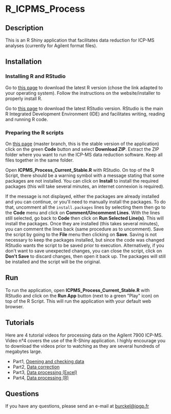 # R_ICPMS_Process

## Description

This is an R Shiny application that facilitates data reduction for ICP-MS analyses (currently for Agilent format files).

## Installation

### Installing R and RStudio

Go to [this page](https://cran.rstudio.com/) to download the latest R version (chose the link adapted to your operating system).
Follow the instructions on the website/installer to properly install R.

Go to [this page](https://www.rstudio.com/products/rstudio/download/#download) to download the latest RStudio version. RStudio is the main R Integrated Development Environment (IDE) and  facilitates writing, reading and running R code.


### Preparing the R scripts

On [this page](https://github.com/PierreBu/R_ICPMS_Process/tree/master) (master branch, this is the stable version of the application) click on the green **Code** button and select **Download ZIP**. Extract the ZIP folder where you want to run the ICP-MS data reduction software. Keep all files together in the same folder.

Open **ICPMS_Process_Current_Stable.R** with RStudio. On top of the R Script, there should be a warning symbol with a message stating that some packages are not installed. You can click on **Install** to install the required packages (this will take several minutes, an internet connexion is required).

If the message is not displayed, either the packages are already installed and you can continue, or you'll need to manually install the packages. To do that, uncomment all the `install.packages` lines by selecting them then go to the **Code** menu and click on **Comment/Uncomment Lines**. With the lines still selected, go back to **Code** then click on **Run Selected Line(s)**. This will install the packages. Once they are installed (this takes several minutes), you can comment the lines back (same procedure as to uncomment). Save the script by going to the **File** menu then clicking on **Save**. Saving is not necessary to keep the packages installed, but since the code was changed RStudio wants the script to be saved prior to execution. Alternatively, if you don't want to save unexpected changes, you can close the script, click on **Don't Save** to discard changes, then open it back up. The packages will still be installed and the script will be the original.

## Run

To run the application, open **ICPMS_Process_Current_Stable.R** with RStudio and click on the **Run App** button (next to a green "Play" icon) on top of the R Script. This will run the application with your default web browser.

## Tutorials

Here are 4 tutorial videos for processing data on the Agilent 7900 ICP-MS. Video n°4 covers the use of the R-Shiny application. I highly encourage you to download the videos prior to watching as they are several hundreds of megabytes large.
- Part1, [Opening and checking data](https://drive.google.com/file/d/1mFeMndzGmAtN5Qt_tsqvyM2BrRVbyo06/view?usp=sharing)
- Part2, [Data correction](https://drive.google.com/file/d/1mOb3AqzBAstOO8Fs1d2B7wsbLvItuS8a/view?usp=sharing)
- Part3, [Data processing (Excel)](https://drive.google.com/file/d/1YT1coEkk1zpPVjIeC4uTmfB8GYZMdzC7/view?usp=sharing)
- Part4, [Data processing (R)](https://drive.google.com/file/d/1-ycANNSknwSEfpGpWF8atFMBAEwdLh2z/view?usp=sharing)

## Questions

If you have any questions, please send an e-mail at burckel@ipgp.fr
